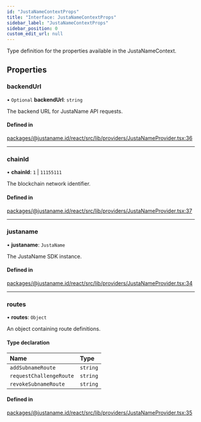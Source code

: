 ```yaml
---
id: "JustaNameContextProps"
title: "Interface: JustaNameContextProps"
sidebar_label: "JustaNameContextProps"
sidebar_position: 0
custom_edit_url: null
---
```


Type definition for the properties available in the JustaNameContext.

## Properties

### backendUrl

• `Optional` **backendUrl**: `string`

The backend URL for JustaName API requests.

#### Defined in

[packages/@justaname.id/react/src/lib/providers/JustaNameProvider.tsx:36](https://github.com/JustaName-id/JustaName-sdk/blob/610ce53/packages/@justaname.id/react/src/lib/providers/JustaNameProvider.tsx#L36)

___

### chainId

• **chainId**: ``1`` \| ``11155111``

The blockchain network identifier.

#### Defined in

[packages/@justaname.id/react/src/lib/providers/JustaNameProvider.tsx:37](https://github.com/JustaName-id/JustaName-sdk/blob/610ce53/packages/@justaname.id/react/src/lib/providers/JustaNameProvider.tsx#L37)

___

### justaname

• **justaname**: `JustaName`

The JustaName SDK instance.

#### Defined in

[packages/@justaname.id/react/src/lib/providers/JustaNameProvider.tsx:34](https://github.com/JustaName-id/JustaName-sdk/blob/610ce53/packages/@justaname.id/react/src/lib/providers/JustaNameProvider.tsx#L34)

___

### routes

• **routes**: `Object`

An object containing route definitions.

#### Type declaration

| Name | Type |
| :------ | :------ |
| `addSubnameRoute` | `string` |
| `requestChallengeRoute` | `string` |
| `revokeSubnameRoute` | `string` |

#### Defined in

[packages/@justaname.id/react/src/lib/providers/JustaNameProvider.tsx:35](https://github.com/JustaName-id/JustaName-sdk/blob/610ce53/packages/@justaname.id/react/src/lib/providers/JustaNameProvider.tsx#L35)
